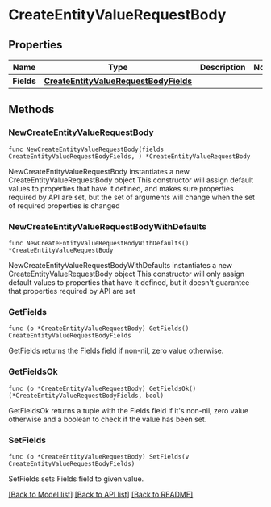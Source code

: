 # CreateEntityValueRequestBody

## Properties

Name | Type | Description | Notes
------------ | ------------- | ------------- | -------------
**Fields** | [**CreateEntityValueRequestBodyFields**](CreateEntityValueRequestBodyFields.md) |  | 

## Methods

### NewCreateEntityValueRequestBody

`func NewCreateEntityValueRequestBody(fields CreateEntityValueRequestBodyFields, ) *CreateEntityValueRequestBody`

NewCreateEntityValueRequestBody instantiates a new CreateEntityValueRequestBody object
This constructor will assign default values to properties that have it defined,
and makes sure properties required by API are set, but the set of arguments
will change when the set of required properties is changed

### NewCreateEntityValueRequestBodyWithDefaults

`func NewCreateEntityValueRequestBodyWithDefaults() *CreateEntityValueRequestBody`

NewCreateEntityValueRequestBodyWithDefaults instantiates a new CreateEntityValueRequestBody object
This constructor will only assign default values to properties that have it defined,
but it doesn't guarantee that properties required by API are set

### GetFields

`func (o *CreateEntityValueRequestBody) GetFields() CreateEntityValueRequestBodyFields`

GetFields returns the Fields field if non-nil, zero value otherwise.

### GetFieldsOk

`func (o *CreateEntityValueRequestBody) GetFieldsOk() (*CreateEntityValueRequestBodyFields, bool)`

GetFieldsOk returns a tuple with the Fields field if it's non-nil, zero value otherwise
and a boolean to check if the value has been set.

### SetFields

`func (o *CreateEntityValueRequestBody) SetFields(v CreateEntityValueRequestBodyFields)`

SetFields sets Fields field to given value.



[[Back to Model list]](../README.md#documentation-for-models) [[Back to API list]](../README.md#documentation-for-api-endpoints) [[Back to README]](../README.md)


